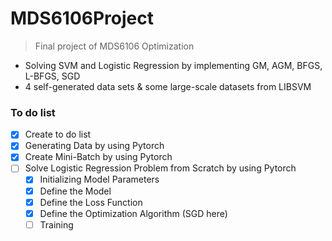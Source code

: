 # MDS6106Project

> Final project of MDS6106 Optimization

- Solving SVM and Logistic Regression by implementing GM, AGM, BFGS, L-BFGS, SGD
- 4 self-generated data sets & some large-scale datasets from LIBSVM

### To do list

- [X] Create to do list
- [X] Generating Data by using Pytorch
- [X] Create Mini-Batch by using Pytorch
- [ ] Solve Logistic Regression Problem from Scratch by using Pytorch
  - [X] Initializing Model Parameters
  - [X] Define the Model
  - [X] Define the Loss Function
  - [X] Define the Optimization Algorithm (SGD here)
  - [ ] Training

